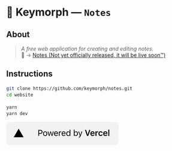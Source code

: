 # 🔐 Keymorph  —  **`Notes`**

## **About**
> *A free web application for creating and editing notes.*  
🔗 → [Notes (Not yet officially released, it will be live soon™️)](https://test.keymorph.com "Keymorph Notes App")  

## **Instructions**
```bash
git clone https://github.com/keymorph/notes.git
cd website

yarn
yarn dev
```

<a href="https://vercel.com/?utm_source=keymorph&utm_campaign=oss">
    <img src="public/images/logos/vercel.svg"></img>
</a>
